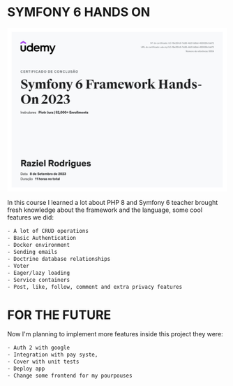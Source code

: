 # SYMFONY 6 HANDS ON

<img src="./curso.jpg">

In this course I learned a lot about PHP 8 and Symfony 6 teacher brought fresh knowledge about the framework and the language, some cool features we did:

    - A lot of CRUD operations
    - Basic Authentication
    - Docker environment
    - Sending emails
    - Doctrine database relationships
    - Voter
    - Eager/lazy loading
    - Service containers
    - Post, like, follow, comment and extra privacy features

# FOR THE FUTURE

Now I'm planning to implement more features inside this project they were:

    - Auth 2 with google
    - Integration with pay syste,
    - Cover with unit tests
    - Deploy app
    - Change some frontend for my pourpouses


